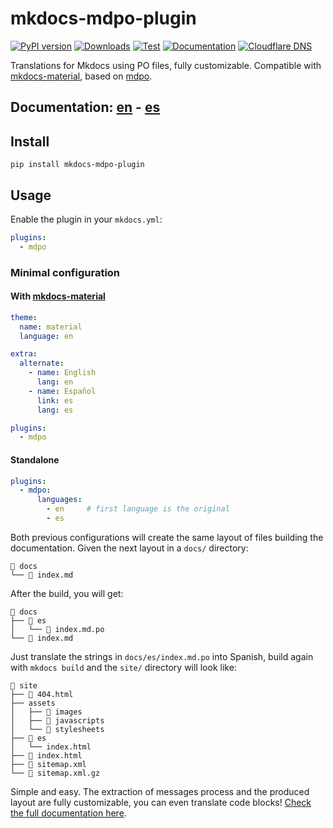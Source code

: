 # mkdocs-mdpo-plugin

[![PyPI version](https://img.shields.io/pypi/v/mkdocs-mdpo-plugin?label=version)](https://pypi.org/project/mkdocs-mdpo-plugin)
[![Downloads](https://img.shields.io/pypi/dm/mkdocs-mdpo-plugin)](https://pypistats.org/packages/mkdocs-mdpo-plugin)
[![Test](https://img.shields.io/github/workflow/status/mondeja/mkdocs-mdpo-plugin/CI?label=tests&logo=github)](https://github.com/mondeja/mkdocs-mdpo-plugin/actions?query=workflow%3ACI)
[![Documentation](https://img.shields.io/github/workflow/status/mondeja/mkdocs-mdpo-plugin/Github%20Pages?label=docs&logo=github)](https://mkdocs-mdpo.ga)
[![Cloudflare DNS](https://img.shields.io/github/workflow/status/mondeja/mkdocs-mdpo-plugin/website-check?label=dns&logo=cloudflare&logoColor=white)](https://github.com/mondeja/mkdocs-mdpo-plugin/actions/workflows/website-check.yml)

<!--description-start-->

Translations for Mkdocs using PO files, fully customizable.
Compatible with [mkdocs-material](https://squidfunk.github.io/mkdocs-material),
based on [mdpo][mdpo-docs].

<!--description-end-->

## Documentation: [en](https://mkdocs-mdpo.ga) - [es](https://mkdocs-mdpo.ga/es/)

<!--intro-start-->

## Install

```
pip install mkdocs-mdpo-plugin
```

## Usage

Enable the plugin in your `mkdocs.yml`:

```yaml
plugins:
  - mdpo
```

### Minimal configuration

#### With [mkdocs-material](https://squidfunk.github.io/mkdocs-material)

```yaml
theme:
  name: material
  language: en

extra:
  alternate:
    - name: English
      lang: en
    - name: Español
      link: es
      lang: es

plugins:
  - mdpo
```

#### Standalone

<!-- mdpo-include-codeblock -->
```yaml
plugins:
  - mdpo:
      languages:
        - en     # first language is the original
        - es
```

Both previous configurations will create the same layout of files building the
documentation. Given the next layout in a `docs/` directory:

```
📁 docs
└── 📄 index.md
```

After the build, you will get:

```
📁 docs
├── 📁 es
│   └── 📄 index.md.po
└── 📄 index.md
```

Just translate the strings in `docs/es/index.md.po` into Spanish, build again
with `mkdocs build` and the `site/` directory will look like:

```
📁 site
├── 📄 404.html
├── assets
│   ├── 📁 images
│   ├── 📁 javascripts
│   └── 📁 stylesheets
├── 📁 es
│   └── index.html
├── 📄 index.html
├── 📄 sitemap.xml
└── 📄 sitemap.xml.gz
```

<!--intro-end-->

Simple and easy. The extraction of messages process and the produced
layout are fully customizable, you can even translate code blocks!
[Check the full documentation here](https://mkdocs-mdpo.ga).

[mdpo-docs]: https://mdpo.readthedocs.io
